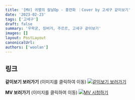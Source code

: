 ```yaml
---
title: '[MV] 귀멸의 칼날Op - 홍련화 ｜Cover by 고세구 같이보기'
date: '2023-02-23'
tags: ['고세구']
draft: false
summary: '우왁굳, 징버거, 주르르, 고세구 같이보기'
images: []
layout: PostLayout
canonicalUrl:
authors: ['woolan']
---
```


## 링크

**같이보기 보러가기** (이미지를 클릭하여 이동)
[![같이보기 보러가기](https://cdn.discordapp.com/attachments/1136601898116464710/1137050327938506852/logo.png)](https://cafe.naver.com/steamindiegame/9966469)

**MV 보러가기** (이미지를 클릭하여 이동)
[![MV 시청하기](https://i.ytimg.com/vi/uG91iq0AzKM/maxresdefault.jpg)](https://youtu.be/uG91iq0AzKM)
